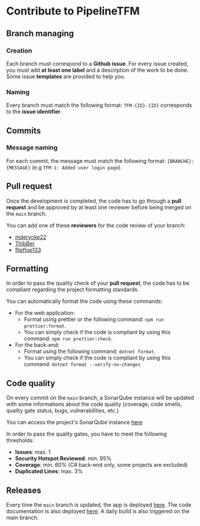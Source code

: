 # Contribute to PipelineTFM

## Branch managing

### Creation

Each branch must correspond to a **Github issue**. For every issue created, you must add **at least one label** and a description of the work to be done. Some issue **templates** are provided to help you.

### Naming

Every branch must match the following format: `TFM-{ID}`. `{ID}` corresponds to the **issue identifier**.

## Commits

### Message naming

For each commit, the message must match the following format: `{BRANCHE}: {MESSAGE}` (e.g `TFM-1: Added user login page`).

## Pull request

Once the development is completed, the code has to go through a **pull request** and be approved by at least one reviewer before being merged on the `main` branch.

You can add one of these **reviewers** for the code review of your branch:

- [mderycke22](https://github.com/mderycke22)
- [ThibBer](https://github.com/mderycke22)
- [flipflop133](https://github.com/flipflop133)

## Formatting

In order to pass the quality check of your **pull request**, the code has to be compliant regarding the project formatting standards.

You can automatically format the code using these commands:

- For the web application:
  - Format using prettier or the following command: `npm run prettier:format`.
  - You can simply check if the code is compliant by using this command: `npm run prettier:check`.
- For the back-end:
  - Format using the following command: `dotnet format`.
  - You can simply check if the code is compliant by using this command: `dotnet format --verify-no-changes`

## Code quality

On every commit on the `main` branch, a SonarQube instance will be updated with some informations about the code quality (coverage, code smells, quality gate status, bugs, vulnerabilities, etc.)

You can access the project's SonarQube instance [here](https://sonarqube.thibber.be)

In order to pass the quality gates, you have to meet the following thresholds:

- **Issues**: max. 1
- **Security Hotspot Reviewed**: min. 95%
- **Coverage**: min. 60% (C# back-end only, some projects are excluded)
- **Duplicated Lines**: max. 3%

## Releases

Every time the `main` branch is updated, the app is deployed [here](https://tfm-ase.thibber.be/). The code documentation is also deployed [here](https://unamurcsfaculty.github.io/2324_INFOM126_GROUPE_09/). A daily build is also triggered on the main branch.
